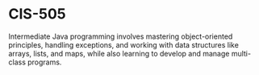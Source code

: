 # CIS-505
Intermediate Java programming involves mastering object-oriented principles, handling exceptions, and working with data structures like arrays, lists, and maps, while also learning to develop and manage multi-class programs.
